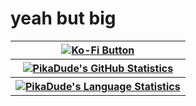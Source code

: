 # yeah but big

<table>
  <tbody>
    <tr>
      <th>
        <a href="https://ko-fi.com/Q5Q2HH4W">
          <img align="center" src="https://www.ko-fi.com/img/githubbutton_sm.svg" alt="Ko-Fi Button" />
        </a>
      </th>
    </tr>
    <tr>
      <th>
        <a href="https://github.com/anuraghazra/github-readme-stats">
          <img align="center" src="https://github-readme-stats.vercel.app/api?username=PikaDude&count_private=true&show_icons=true&theme=synthwave&title_color=2CE2FA" alt="PikaDude's GitHub Statistics" />
        </a>
      </th>
    </tr>
    <tr>
      <th>
        <a href="https://github.com/anuraghazra/github-readme-stats">
          <img align="center" src="https://github-readme-stats.vercel.app/api/top-langs/?username=PikaDude&layout=compact&theme=synthwave&title_color=2CE2FA" alt="PikaDude's Language Statistics" />
        </a>
      </th>
    </tr>
  </tbody>
</table>
